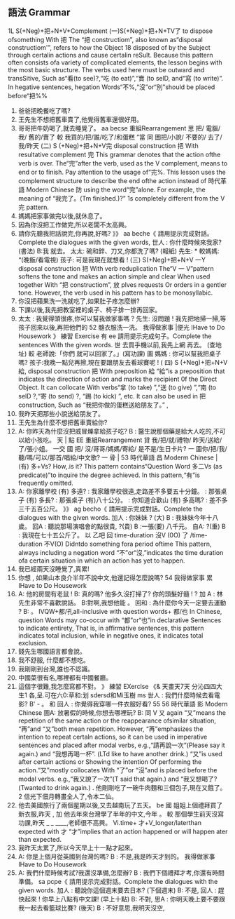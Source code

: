 ## 語法 Grammar
1L S(+Neg)+把+N+V+Complement
(一)S(+Neg)+把+N+TV了 to dispose ofsomething With 把
The “把 constructiom”, also known as“disposal constructiom'”, refers to how the
Object 18 disposed of by the Subject through certalin actions and cause certalin reSult.
Because this pattern often consists ofa variety of complicated elements, the lesson
begins with the most basic structure. The verbs used here must be outward and
transSitive, Such as“看(to see)?,“吃 (to eat)”,“賣 (to selD, and“寫 (to write)”. In
hegative sentences, hegation Words“不%,“沒”or“別”should be placed before“把%%
1. 爸爸把晚餐吃了嗎?
2. 王先生不想把舊車賣了,他覺得舊車還很好用。
3. 哥哥把牛奶喝了,就去睡覺了。
aa becse
重組Rearrangement
思 把/ 電腦/ 我/ 舊的/賣了
較 我買的/把/誰/吃了/和蛋糕
“當                                       同
圖把/小說/ 不要的/ 去了/我/昨天
(二) S (+Neg)+把+N+V完
disposal construction 把 With resultative complement 完
This grammar denotes that the action ofthe verb is over. The“完”after the verb, used
as the V complement, means to end or to finish. Pay attention to the usage of“完%.
This lesson uses the complement structure to describe the end ofthe action instead of
時代革語
Modern Chinese 防
using the word“完”alone. For example, the meaning of “我完了。(Tm finished.)?”
1s completely different from the V 完 pattern.
1. 媽媽把家事做完以後,就休息了。
2. 因為你沒把工作做完,所以老闆不太高興。
3. 請你先聽我把話說完,你再說,好嗎?
》》 aa beche《
請用提示完成對話。Complete the dialogues with the given words,
世人 : 你什麼時候來我家? (書法)
B:我                          就去。
 太太: 碗和鋅、刀又,你都洗了嗎? (報紙)
先生:                         *
較媽媽:                      “(晚飯/看電視)
孩子: 可是我現在就想看 !
(三) S(+Neg)+把+N+V 一Y
disposal construction 把 With verb reduplication
The“V 一 V”pattern softens the tone and makes an action simple and clear When
used together With “把 constructiom”, 放 plves requests Or orders in a gentler tone.
However, the verb used in his pattern has to be monosyllabic.
1. 你沒把蘋果洗一洗就吃了,如果肚子疼怎麼辦?
2. 下課以後,我先把教室裡的桌子、椅子排一排再回家。
3. 太太 : 我覺得頭很疼,你可以幫我做家事嗎 ?
先生: 沒問題 ! 我先把地掃一掃,等孩子回來以後,再把他們的
52
髓衣服洗一洗。
我得做家事 |便光
IHave to Do Housework
》 練習 Exercise 有    ee
請用提示完成句子。Complete the sentences With the given words.
世 去買手機以前,我先上網                    再去。 (查地址)
較 老師說:「你們       就可以回家了。」(寫功課)
圖 媽媽 : 你可以幫我把桌子       嗎?
孩子:我晚一點兒再擦,現在要跟朋友去看球賽呢 !
( 四) S (+Neg)+把+N+V給,
disposal construction 把 With preposltion 給
“給”is a preposition that indicates the direction of action and marks the recipient 0f
the Direct Object. It can collocate With verbs“拿 (to take) ”,“送 (to give) ”,“南 (to
selD ?,“寄 (to send) ?, “踢 (to kick) ”, etc. It can also be used in 把 construction, Such
as “我把你做的蛋糕送給朋友了。” ,
1. 我昨天把那些小說送給朋友了。
2. 王先生為什麼不想把舊車賣給你?
3. A: 你昨天為什麼沒把威冒爍拿給孩子吃?
B : 醫生說那個藥是給大人吃的,不可以給小孩吃。
   天   |                         點
EE
重組Rearrangement
貸 我/把/就/禮物/ 昨天/送給/了/張小姐。
一交
國 把/ 沒/哥哥/媽媽/寄給/ 是不是/生日卡片?
一
圖你/把/我/聽/嗎/可以/那首/唱給/中文歌?
一
骨    |    53
時代華語         昌
Moderm Chinese
| (有) 多+Vs? How,.is it?
This pattern contains“Question Word 多二Vs (as predicate)”to inquire the degree
achieved. In this pattern,“有”is frequently omitted.
1. A: 你家離學校 (有) 多遠?
: 我家離學校很遠,走路差不多要五十分鐘。
: 那張桌子 (有) 多長?
: 那張桌子 (有)八十公分。
: 你知道合歡山 (有) 多高嗎?
: 差不多三千五百公尺。
》》 ag becho《
請用提示完成對話。Complete the dialogues with the given words.
加人 : 你妹妹                            ? (大)
B : 我妹妹今年十八歲。
回A : 聽說那場演唱會的點很貴,      ?(貴)
B :一張(要) 八千元。
自A:                                         ?(重)
B : 我現在七十五公斤了。
以 乙吧 回
time-duration 沒V (0O) 了 /time-duration 不V(O)
Didntdo something fora period oftime
This pattern, always including a negation word “不”or“沒,”indicates the time
duration ofa certain situation in which an action has yet to happen.
1. 我已經兩天沒睡覺了,真累!
2. 你想 , 如果山本良介半年不說中文,他還記得怎麼說嗎?
54
我得做家事  累
IHave to Do Housework
3. A: 他的房間有老鼠 !
B: 真的嗎? 他多久沒打掃了?
 你的頭髮好髓 !                                      ?
加 A : 林先生非常不喜歡說話。
B:對啊,我想他能                                  。
回和 : 為什麼你今天一定要去運動 ?
B:                                               。
IVQW+都/孔all-inclusive with question words+ 都/也
In Chinese, question Words may co-occur with “都”or“也”in declarative Sentences
to indicate entirety, That is, in affirmative sentences, this pattern indicates total
inclusion, while in negative ones, it indicates total exclusion.
1. 錢先生哪國語言都會說。
2. 我不舒服, 什麼都不想吃。
3. 我剛剛到台灣,誰也不認識。
4. 中國菜很有名,哪裡都有中國餐廳。
5. 這個字很難,我怎麼寫都不對。
》  練習 EXerclse 《& 天畫天7天 分沁四四大 生1 各,呈.可在六0:草和:划   sdersd和Mi玉樹 ms
世人 : 我們什麼時候去看電影?
B'                                                                     -                                                                       。 和
回人 : 你覺得我穿哪一件衣服好看?
55
56
時代華語             影
Modern Chinese
圖A: 放暑假的時候,你想去哪裡玩?
B:                                                             同
V 又 again
“又”means the repetition of the same action or the reappearance ofsimilar situation,
“再”and “又”both mean repetition. However, “再”emphasizes the intention to
repeat certaln actions, so it can be used in imperative sentences and placed after
modal verbs, e.g.,“請再說一次”(Please say it again.) and “我想再喝一杯”. (LTd
like to have another drink.) “又”is used after certain actions or Showing the intention
Of performing the action.“又”mostly collocates With “了”or “沒”and is placed
before the modal verbs. e.g.,“我又說了一次”(T said that again.) and “我又想喝了?
(Twanted to drink again.)
. 他剛剛吃了一碗牛肉麵和三個包子,現在又餓了。
2 信光下佃月轉畫全人了,令本二仙。
3. 他去美國旅行了兩個星期以後,又去越南玩了五天。
be
國 姐姐上個禮拜買了新衣服,昨天            ,
加 他去年來台灣學了半年的中文,今年                      。
較 那個學生前天沒寫功課,昨天 _ _  ____,老師很不高興。
Vi.time+ 才+V_longer/laterthan expected with 才
“才”implies that an action happened or will happen ater than expected.
1. 我昨天太累了,所以今天早上十一點才起來。
2. A: 你是上個月從英國到台灣的嗎?
B : 不是,我是昨天才到的。
我得做家事
IHave to Do Housework
3. A: 我們什麼時候考試?我還沒準備,怎麼辦?
B : 我們下個禮拜才考,你還有時間準備。
sa pcpe《
請用提示完成對話。Complete the dialogues with the given words.
加人 : 聽說你這個週末要去日本? (下個週末)
B: 不是,
回人 : 趕快起來 ! 你早上八點有中文課! (早上十點)
B: 不對,
思A : 你明天晚上要不要跟我一起去看籃球比賽? (後天)
B : 不好意思,我明天沒空,
